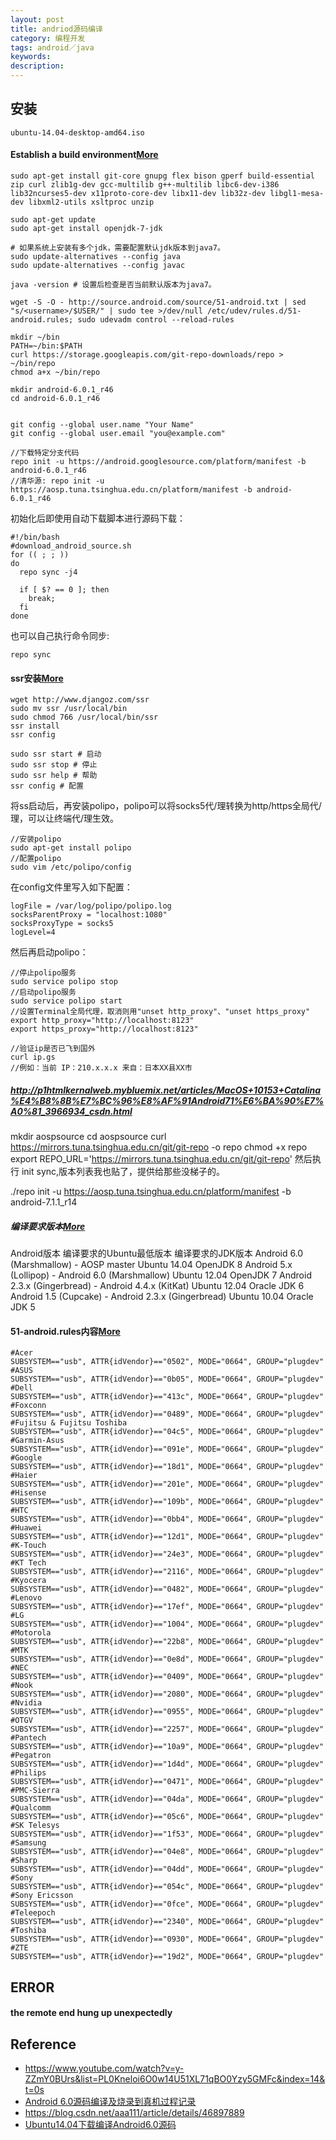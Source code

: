 ```yaml
---
layout: post
title: andriod源码编译
category: 编程开发
tags: android／java
keywords: 
description: 
---
```


## 安装

```
ubuntu-14.04-desktop-amd64.iso
```

#### Establish a build environment[More](https://source.android.com/setup/build/initializing)
```
sudo apt-get install git-core gnupg flex bison gperf build-essential zip curl zlib1g-dev gcc-multilib g++-multilib libc6-dev-i386 lib32ncurses5-dev x11proto-core-dev libx11-dev lib32z-dev libgl1-mesa-dev libxml2-utils xsltproc unzip

sudo apt-get update
sudo apt-get install openjdk-7-jdk

# 如果系统上安装有多个jdk，需要配置默认jdk版本到java7。
sudo update-alternatives --config java 
sudo update-alternatives --config javac

java -version # 设置后检查是否当前默认版本为java7。

wget -S -O - http://source.android.com/source/51-android.txt | sed "s/<username>/$USER/" | sudo tee >/dev/null /etc/udev/rules.d/51-android.rules; sudo udevadm control --reload-rules

mkdir ~/bin
PATH=~/bin:$PATH
curl https://storage.googleapis.com/git-repo-downloads/repo > ~/bin/repo
chmod a+x ~/bin/repo

mkdir android-6.0.1_r46
cd android-6.0.1_r46


git config --global user.name "Your Name"
git config --global user.email "you@example.com"

//下载特定分支代码
repo init -u https://android.googlesource.com/platform/manifest -b android-6.0.1_r46
//清华源: repo init -u https://aosp.tuna.tsinghua.edu.cn/platform/manifest -b android-6.0.1_r46
```

初始化后即使用自动下载脚本进行源码下载：
```
#!/bin/bash
#download_android_source.sh
for (( ; ; ))
do
  repo sync -j4

  if [ $? == 0 ]; then
    break;
  fi
done
```
也可以自己执行命令同步:
```
repo sync
```


#### ssr安装[More](https://www.freesion.com/article/9479156061/)
```
wget http://www.djangoz.com/ssr
sudo mv ssr /usr/local/bin
sudo chmod 766 /usr/local/bin/ssr
ssr install
ssr config

sudo ssr start # 启动
sudo ssr stop # 停止
sudo ssr help # 帮助
ssr config # 配置
```

将ss启动后，再安装polipo，polipo可以将socks5代/理转换为http/https全局代/理，可以让终端代/理生效。
```
//安装polipo
sudo apt-get install polipo
//配置polipo
sudo vim /etc/polipo/config
```

在config文件里写入如下配置：
```
logFile = /var/log/polipo/polipo.log
socksParentProxy = "localhost:1080"
socksProxyType = socks5
logLevel=4
```

然后再启动polipo：
```
//停止polipo服务
sudo service polipo stop
//启动polipo服务
sudo service polipo start
//设置Terminal全局代理，取消则用"unset http_proxy"、"unset https_proxy"
export http_proxy="http://localhost:8123"
export https_proxy="http://localhost:8123"

//验证ip是否已飞到国外
curl ip.gs
//例如：当前 IP：210.x.x.x 来自：日本XX县XX市
```



##### <http://p1htmlkernalweb.mybluemix.net/articles/MacOS+10153+Catalina%E4%B8%8B%E7%BC%96%E8%AF%91Android71%E6%BA%90%E7%A0%81_3966934_csdn.html>
mkdir aospsource
cd aospsource
curl https://mirrors.tuna.tsinghua.edu.cn/git/git-repo -o repo
chmod +x repo
export REPO_URL='https://mirrors.tuna.tsinghua.edu.cn/git/git-repo'
然后执行 init sync,版本列表我也贴了，提供给那些没梯子的。

./repo init -u https://aosp.tuna.tsinghua.edu.cn/platform/manifest -b android-7.1.1_r14

##### 编译要求版本[More](https://www.jianshu.com/p/3c3973e987a3)
Android版本	编译要求的Ubuntu最低版本	编译要求的JDK版本
Android 6.0 (Marshmallow) - AOSP master	Ubuntu 14.04	OpenJDK 8
Android 5.x (Lollipop) - Android 6.0 (Marshmallow)	Ubuntu 12.04	OpenJDK 7
Android 2.3.x (Gingerbread) - Android 4.4.x (KitKat)	Ubuntu 12.04	Oracle JDK 6
Android 1.5 (Cupcake) - Android 2.3.x (Gingerbread)	Ubuntu 10.04	Oracle JDK 5


#### 51-android.rules内容[More](https://blog.csdn.net/aaa111/article/details/46897889)

```
#Acer
SUBSYSTEM=="usb", ATTR{idVendor}=="0502", MODE="0664", GROUP="plugdev"
#ASUS
SUBSYSTEM=="usb", ATTR{idVendor}=="0b05", MODE="0664", GROUP="plugdev"
#Dell
SUBSYSTEM=="usb", ATTR{idVendor}=="413c", MODE="0664", GROUP="plugdev"
#Foxconn
SUBSYSTEM=="usb", ATTR{idVendor}=="0489", MODE="0664", GROUP="plugdev"
#Fujitsu & Fujitsu Toshiba
SUBSYSTEM=="usb", ATTR{idVendor}=="04c5", MODE="0664", GROUP="plugdev"
#Garmin-Asus
SUBSYSTEM=="usb", ATTR{idVendor}=="091e", MODE="0664", GROUP="plugdev"
#Google
SUBSYSTEM=="usb", ATTR{idVendor}=="18d1", MODE="0664", GROUP="plugdev"
#Haier
SUBSYSTEM=="usb", ATTR{idVendor}=="201e", MODE="0664", GROUP="plugdev"
#Hisense
SUBSYSTEM=="usb", ATTR{idVendor}=="109b", MODE="0664", GROUP="plugdev"
#HTC
SUBSYSTEM=="usb", ATTR{idVendor}=="0bb4", MODE="0664", GROUP="plugdev"
#Huawei
SUBSYSTEM=="usb", ATTR{idVendor}=="12d1", MODE="0664", GROUP="plugdev"
#K-Touch
SUBSYSTEM=="usb", ATTR{idVendor}=="24e3", MODE="0664", GROUP="plugdev"
#KT Tech
SUBSYSTEM=="usb", ATTR{idVendor}=="2116", MODE="0664", GROUP="plugdev"
#Kyocera
SUBSYSTEM=="usb", ATTR{idVendor}=="0482", MODE="0664", GROUP="plugdev"
#Lenovo
SUBSYSTEM=="usb", ATTR{idVendor}=="17ef", MODE="0664", GROUP="plugdev"
#LG
SUBSYSTEM=="usb", ATTR{idVendor}=="1004", MODE="0664", GROUP="plugdev"
#Motorola
SUBSYSTEM=="usb", ATTR{idVendor}=="22b8", MODE="0664", GROUP="plugdev"
#MTK
SUBSYSTEM=="usb", ATTR{idVendor}=="0e8d", MODE="0664", GROUP="plugdev"
#NEC
SUBSYSTEM=="usb", ATTR{idVendor}=="0409", MODE="0664", GROUP="plugdev"
#Nook
SUBSYSTEM=="usb", ATTR{idVendor}=="2080", MODE="0664", GROUP="plugdev"
#Nvidia
SUBSYSTEM=="usb", ATTR{idVendor}=="0955", MODE="0664", GROUP="plugdev"
#OTGV
SUBSYSTEM=="usb", ATTR{idVendor}=="2257", MODE="0664", GROUP="plugdev"
#Pantech
SUBSYSTEM=="usb", ATTR{idVendor}=="10a9", MODE="0664", GROUP="plugdev"
#Pegatron
SUBSYSTEM=="usb", ATTR{idVendor}=="1d4d", MODE="0664", GROUP="plugdev"
#Philips
SUBSYSTEM=="usb", ATTR{idVendor}=="0471", MODE="0664", GROUP="plugdev"
#PMC-Sierra
SUBSYSTEM=="usb", ATTR{idVendor}=="04da", MODE="0664", GROUP="plugdev"
#Qualcomm
SUBSYSTEM=="usb", ATTR{idVendor}=="05c6", MODE="0664", GROUP="plugdev"
#SK Telesys
SUBSYSTEM=="usb", ATTR{idVendor}=="1f53", MODE="0664", GROUP="plugdev"
#Samsung
SUBSYSTEM=="usb", ATTR{idVendor}=="04e8", MODE="0664", GROUP="plugdev"
#Sharp
SUBSYSTEM=="usb", ATTR{idVendor}=="04dd", MODE="0664", GROUP="plugdev"
#Sony
SUBSYSTEM=="usb", ATTR{idVendor}=="054c", MODE="0664", GROUP="plugdev"
#Sony Ericsson
SUBSYSTEM=="usb", ATTR{idVendor}=="0fce", MODE="0664", GROUP="plugdev"
#Teleepoch
SUBSYSTEM=="usb", ATTR{idVendor}=="2340", MODE="0664", GROUP="plugdev"
#Toshiba
SUBSYSTEM=="usb", ATTR{idVendor}=="0930", MODE="0664", GROUP="plugdev"
#ZTE
SUBSYSTEM=="usb", ATTR{idVendor}=="19d2", MODE="0664", GROUP="plugdev"
```

## ERROR

#### the remote end hung up unexpectedly


## Reference

* <https://www.youtube.com/watch?v=y-ZZmY0BUrs&list=PL0Kneloi6O0w14U51XL71qBO0Yzy5GMFc&index=14&t=0s>
* [Android 6.0源码编译及烧录到真机过程记录](https://www.linuxidc.com/Linux/2017-05/144123.htm)
* <https://blog.csdn.net/aaa111/article/details/46897889>
* [Ubuntu14.04下载编译Android6.0源码](https://blog.csdn.net/tp7309/article/details/62074220)